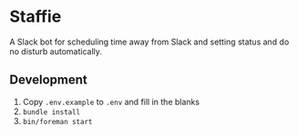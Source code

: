 # Staffie

A Slack bot for scheduling time away from Slack and setting status and do no disturb automatically.

## Development

1. Copy `.env.example` to `.env` and fill in the blanks
1. `bundle install`
1. `bin/foreman start`
